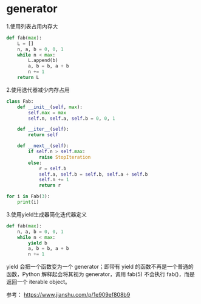 # generator



1.使用列表占用内存大
```python
def fab(max):
    L = []
    n, a, b = 0, 0, 1
    while n < max:
        L.append(b)
        a, b = b, a + b
        n += 1
    return L
```

2.使用迭代器减少内存占用
```python
class Fab:
    def __init__(self, max):
        self.max = max
        self.n, self.a, self.b = 0, 0, 1

    def __iter__(self):
        return self

    def __next__(self):
        if self.n > self.max:
            raise StopIteration
        else:
            r = self.b
            self.a, self.b = self.b, self.a + self.b
            self.n += 1
            return r

for i in Fab(3):
    print(i)
```

3.使用yield生成器简化迭代器定义
```python
def fab(max):
    n, a, b = 0, 0, 1
    while n < max:
        yield b
        a, b = b, a + b
        n += 1
```

yield 会把一个函数变为一个 generator；即带有 yield 的函数不再是一个普通的函数，Python 解释起会将其视为 generator，调用 fab(5) 不会执行 fab()，而是返回一个 iterable object。




参考：
https://www.jianshu.com/p/1e909ef808b9